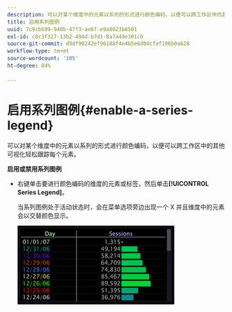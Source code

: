 ```yaml
---
description: 可以对某个维度中的元素以系列的形式进行颜色编码，以便可以跨工作区中的其他可视化轻松跟踪每个元素。
title: 启用系列图例
uuid: 7c9cb699-940b-47f3-ae6f-e9a8023b8501
exl-id: c8c3f327-13b2-494d-b7d1-8a7a49e301c0
source-git-commit: d9df90242ef96188f4e4b5e6d04cfef196b0a628
workflow-type: tm+mt
source-wordcount: '105'
ht-degree: 84%

---
```


# 启用系列图例{#enable-a-series-legend}

可以对某个维度中的元素以系列的形式进行颜色编码，以便可以跨工作区中的其他可视化轻松跟踪每个元素。

**启用或禁用系列图例**

* 右键单击要进行颜色编码的维度的元素或标签，然后单击&#x200B;**[!UICONTROL Series Legend]**。

   当系列图例处于活动状态时，会在菜单选项旁边出现一个 X 并且维度中的元素会以交替颜色显示。

   ![](assets/vis_Graph_SeriesLegend.png)
